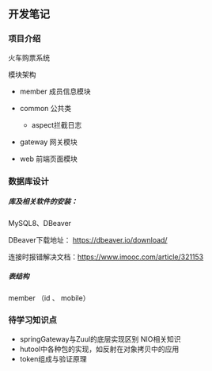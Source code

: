 ## 开发笔记

### 项目介绍
 火车购票系统

模块架构
- member 成员信息模块
- common 公共类
  - aspect拦截日志
- gateway 网关模块

- web 前端页面模块

### 数据库设计
##### 库及相关软件的安装：
MySQL8、DBeaver

DBeaver下载地址： https://dbeaver.io/download/

连接时报错解决文档：https://www.imooc.com/article/321153

##### 表结构
member （id 、 mobile）

### 待学习知识点
- springGateway与Zuul的底层实现区别    NIO相关知识
- hutool中各种包的实现，如反射在对象拷贝中的应用
- token组成与验证原理